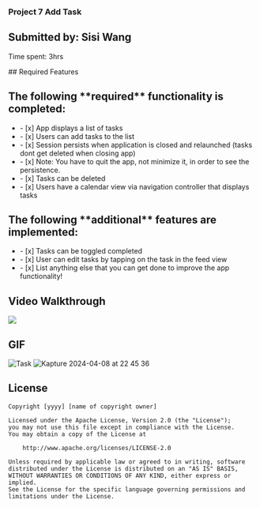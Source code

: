 ### Project 7 Add Task
<h2>Submitted by: Sisi Wang</h2>
<p>Time spent: 3hrs</p>
## Required Features
<h2>The following **required** functionality is completed:</h2>
<ul>
  <li>- [x] App displays a list of tasks</li>
  <li>- [x] Users can add tasks to the list</li>
  <li>- [x] Session persists when application is closed and relaunched (tasks dont get deleted when closing app) 
  <li>- [x] Note: You have to quit the app, not minimize it, in order to see the persistence.</li>
  <li>- [x] Tasks can be deleted</li>
  <li>- [x] Users have a calendar view via navigation controller that displays tasks	</li>
</li>
</ul>

<h2>The following **additional** features are implemented:</h2>
<ul>
  <li>- [x] Tasks can be toggled completed</li>
  <li>- [x] User can edit tasks by tapping on the task in the feed view</li>
  <li>- [x] List anything else that you can get done to improve the app functionality!</li>
</ul>

## Video Walkthrough
<div>
    <a href="https://www.loom.com/share/6a665dd2580c46ebbf4ca95f24c7fbb2">
      <img style="max-width:300px;" src="https://cdn.loom.com/sessions/thumbnails/6a665dd2580c46ebbf4ca95f24c7fbb2-with-play.gif">
    </a>
</div>

## GIF
![Task](https://github.com/Sisi-tech/ios101-project7-task/assets/110059102/a583eb3b-2230-4c44-864c-c1daf6876170)
![Kapture 2024-04-08 at 22 45 36](https://github.com/Sisi-tech/ios101-project7-task/assets/110059102/60a44c87-5c9f-40d7-b92f-b4e0f27ba5d7)



## License

    Copyright [yyyy] [name of copyright owner]

    Licensed under the Apache License, Version 2.0 (the "License");
    you may not use this file except in compliance with the License.
    You may obtain a copy of the License at

        http://www.apache.org/licenses/LICENSE-2.0

    Unless required by applicable law or agreed to in writing, software
    distributed under the License is distributed on an "AS IS" BASIS,
    WITHOUT WARRANTIES OR CONDITIONS OF ANY KIND, either express or implied.
    See the License for the specific language governing permissions and
    limitations under the License.
